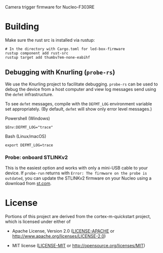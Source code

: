 Camera trigger firmware for Nucleo-F303RE

# Building

Make sure the rust src is installed via rustup:

    # In the directory with Cargo.toml for led-box-firmware
    rustup component add rust-src
    rustup target add thumbv7em-none-eabihf

## Debugging with Knurling (`probe-rs`)

We use the Knurling project to facilitate debugging. `probe-rs` can be used to
debug the device from a host computer and view log messages send using the
`defmt` infrastructure.

To see `defmt` messages, compile with the `DEFMT_LOG` environment variable
set appropriately. (By default, `defmt` will show only error level messages.)

Powershell (Windows)
```
$Env:DEFMT_LOG="trace"
```

Bash (Linux/macOS)
```
export DEFMT_LOG=trace
```

### Probe: onboard STLINKv2

This is the easiest option and works with only a mini-USB cable to your device.
If `probe-run` returns with `Error: The firmware on the probe is outdated`, you
can update the STLINKv2 firmware on your Nucleo using a download from
[st.com](https://www.st.com/en/development-tools/stsw-link007.html).

# License

Portions of this project are derived from the cortex-m-quickstart project, which
is licensed under either of

- Apache License, Version 2.0 ([LICENSE-APACHE](LICENSE-APACHE) or
  http://www.apache.org/licenses/LICENSE-2.0)

- MIT license ([LICENSE-MIT](LICENSE-MIT) or http://opensource.org/licenses/MIT)
